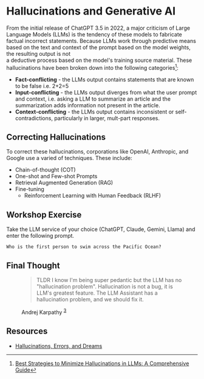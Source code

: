 # Hallucinations and Generative AI
From the initial release of ChatGPT 3.5 in 2022, a major criticism of Large 
Language Models (LLMs) is the tendency of these models to fabricate factual 
incorrect statements. Because LLMs work through predictive means based on the text and
context of the prompt based on the model weights, the resulting output is not  
a deductive process based on the model's training source material. These hallucinations 
have been broken down into the following categories[^TURING]:

- **Fact-conflicting** - the LLMs output contains statements that are known to be false
  i.e. 2+2=5
- **Input-conflicting** - the LLMs output diverges from what the user prompt and context,
  i.e. asking a LLM to summarize an article and the summarization adds information not present
  in the article.
- **Context-conflicting** - the LLMs output contains inconsistent or self-contradictions, particularly 
  in larger, mult-part responses.

## Correcting Hallucinations
To correct these hallucinations, corporations like OpenAI, Anthropic, and Google use a
varied of techniques. These include:

- Chain-of-thought (COT)
- One-shot and Few-shot Prompts
- Retrieval Augmented Generation (RAG)
- Fine-tuning
  - Reinforcement Learning with Human Feedback (RLHF)

## Workshop Exercise
Take the LLM service of your choice (ChatGPT, Claude, Gemini, Llama) and enter the following prompt.

```
Who is the first person to swim across the Pacific Ocean?
```
 

## Final Thought
<figure>
  <blockquote class="blockquote">
   <p>
    TLDR I know I'm being super pedantic but the LLM has no "hallucination problem". 
    Hallucination is not a bug, it is LLM's greatest feature. 
    The LLM Assistant has a hallucination problem, and we should fix it.
   </p>
  </blockquote>
  <figcaption class="blockquote-footer" markdown="span">
   Andrej Karpathy <sup><a class="footnote-ref" href="#fn:TURING">3</a></sup>
  </figcaption>
</figure>


## Resources
- [Hallucinations, Errors, and Dreams](https://medium.com/@colin.fraser/hallucinations-errors-and-dreams-c281a66f3c35)

[^TURING]: [Best Strategies to Minimize Hallucinations in LLMs: A Comprehensive Guide](https://www.turing.com/resources/minimize-llm-hallucinations-strategy)
[^NYTIMES]: [A.I. Has a Measurement Problem](https://www.nytimes.com/2024/04/15/technology/ai-models-measurement.html)
[^KARPATHY]: X post on [8 December 2023](https://x.com/karpathy/status/1733299213503787018?lang=en)
